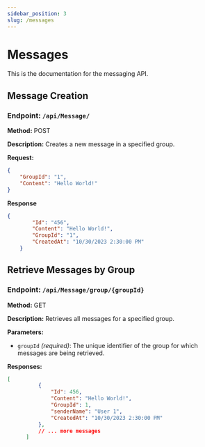 ```yaml
---
sidebar_position: 3
slug: /messages
---
```


# Messages

This is the documentation for the messaging API.

## Message Creation

### Endpoint: `/api/Message/`

**Method:** POST

**Description:** Creates a new message in a specified group.

**Request:**

```json
{
    "GroupId": "1",
    "Content": "Hello World!"
}
```

**Response**

```json
{
        "Id": "456",
        "Content": "Hello World!",
        "GroupId": "1",
        "CreatedAt": "10/30/2023 2:30:00 PM"
    }

```

## Retrieve Messages by Group

### Endpoint: `/api/Message/group/{groupId}`

**Method:** GET

**Description:** Retrieves all messages for a specified group.

**Parameters:**

- `groupId` _(required)_: The unique identifier of the group for which messages are being retrieved.

**Responses:**

```json
[
          {
              "Id": 456,
              "Content": "Hello World!",
              "GroupId": 1,
              "senderName": "User 1",
              "CreatedAt": "10/30/2023 2:30:00 PM"
          },
          // ... more messages
      ]
```